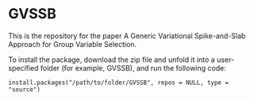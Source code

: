 # GVSSB
This is the repository for the paper A Generic Variational Spike-and-Slab Approach for Group Variable Selection.

To install the package, download the zip file and unfold it into a user-specified folder (for example, GVSSB), and run the following code:

```
install.packages("/path/to/folder/GVSSB", repos = NULL, type = "source")
```
